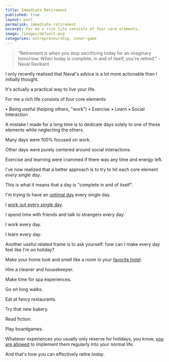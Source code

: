 ```yaml
---
title: Immediate Retirement
published: true
layout: post
permalink: immediate-retirement
excerpt: For me a rich life consists of four core elements.
image: /images/default.png
categories: entrepreneurship, inner-game
---
```


> "Retirement is when you stop sacrificing today for an imaginary tomorrow. When today is complete, in and of itself, you're retired." - Naval Ravikant

I only recently realized that Naval's advice is a lot more actionable than I initially thought.

It's actually a practical way to live your life.

For me a rich life consists of four core elements:

• Being useful (helping others, "work")
• Exercise
• Learn
• Social Interaction

A mistake I made for a long time is to dedicate days solely to one of these elements while neglecting the others.

Many days were 100% focused on work. 

Other days were purely centered around social interactions.

Exercise and learning were crammed if there was any time and energy left.

I've now realized that a better approach is to try to hit each core element *every single day*.

This is what it means that a day is "complete in and of itself".

I'm trying to have an [optimal day](https://twitter.com/jakeyngblood/status/1648420118811082753) every single day.

I [work out every single day](https://jakobgreenfeld.com/ask-ab).

I spend time with friends and talk to strangers every day.

I work every day.

I learn every day. 

Another useful related frame is to ask yourself: how can I make every day feel like I'm on holiday?

Make your home look and smell like a room in your [favorite hotel](https://www.stockinggut.at/en).

Hire a cleaner and housekeeper.

Make time for spa experiences.

Go on long walks.

Eat at fancy restaurants.

Try that new bakery.

Read fiction.

Play boardgames.

Whatever experiences you usually only reserve for holidays, you know, [you are allowed](https://milan.cvitkovic.net/writing/things_youre_allowed_to_do/) to implement them regularly into your normal life.

And that's how you can effectively retire *today*.